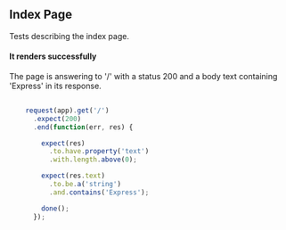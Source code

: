 

## Index Page


Tests describing the index page.


#### It renders successfully


The page is answering to '/' with a status 200 and a body text containing
'Express' in its response.


```javascript
    
    request(app).get('/')
      .expect(200)
      .end(function(err, res) {

        expect(res)
          .to.have.property('text')
          .with.length.above(0);

        expect(res.text)
          .to.be.a('string')
          .and.contains('Express');

        done();
      });
  
```

